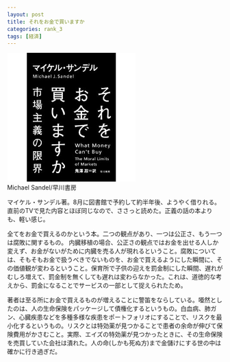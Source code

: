 ```yaml
---
layout: post
title: それをお金で買いますか
categories: rank_3
tags: [経済]
---
```



<div class="book"><div class="book_image"><a href="http://www.amazon.co.jp/dp/415209284X"><img src="/images/whatmoneycantbuy.jpg"></a></div><div class="book_info">Michael Sandel/早川書房</div><div class="clear"></div></div>

マイケル・サンデル著。8月に図書館で予約して約半年後、ようやく借りれる。直前のTVで見た内容とほぼ同じなので、ささっと読めた。正義の話の本よりも、軽い感じ。

全てをお金で買えるのかという本。二つの観点があり、一つは公正さ、もう一つは腐敗に関するもの。
内臓移植の場合、公正さの観点ではお金を出せる人しか変えず、お金がないがために内臓を売る人が現れるということ。腐敗については、そもそもお金で扱うべきでないものを、お金で買えるようにした瞬間に、その価値観が変わるということ。保育所で子供の迎えを罰金制にした瞬間、遅れがむしろ増えて、罰金制を無くしても遅れは変わらなかった。これは、道徳的な考えから、罰金になることでサービスの一部として捉えられたため。

著者は至る所にお金で買えるものが増えることに警笛をならしている。唖然としたのは、人の生命保険をパッケージして債権化するというもの。白血病、肺ガン、心臓疾患などを多種多様な疾患をポートフォリオにすることで、リスクを最小化するというもの。リスクとは特効薬が見つかることで患者の余命が伸びて保険費用がかさむこと。実際、エイズの特効薬が見つかったときに、その生命保険を売買していた会社は潰れた。人の命(しかも死ぬ方)まで金儲けにする世の中は確かに行き過ぎだ。

